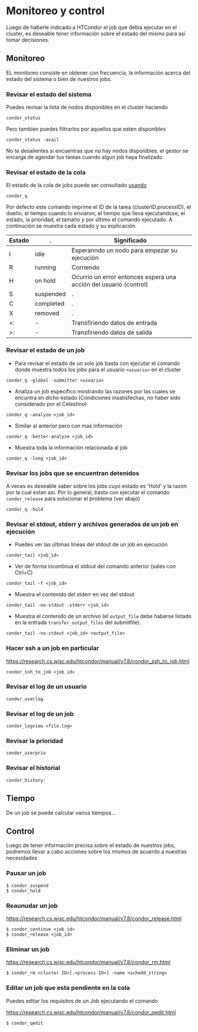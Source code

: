 # Monitoreo y control
Luego de haberle indicado a HTCondor el job que debia ejecutar en el cluster, es deseable tener información sobre el estado del mismo 
para así tomar decisiones.

## Monitoreo
EL monitoreo consiste en obtener con frecuencia, la información acerca del estado del sistema o bien de nuestros jobs.

### Revisar el estado del sistema
Puedes revisar la lísta de nodos disponibles en el cluster haciendo
```
condor_status
```
Pero tambien puedes filtrarlos por aquellos que esten disponibles
```
condor_status -avail
```
No te desalientes si encuentras que no hay nodos disponibles, el gestor se encarga de agendar tus tareas cuando algun job haya finalizado.

### Revisar el estado de la cola
El estado de la cola de jobs puede ser consultado [usando](https://research.cs.wisc.edu/htcondor/manual/latest/condor_q.html)
```
condor_q
```
Por defecto este comando imprime el ID de la tarea (clusterID.processID), el dueño, el tiempo cuando lo enviaron, el tiempo que lleva ejecutandose, el estado, la prioridad, el tamaño y por último el comando ejecutado. A continución se muestra cada estado y su explicación.

|Estado | .  | Significado |
|-------|----|-------------|
| I  | idle | Esperanndo un nodo para empezar su ejecución|
| R  | running| Corriendo |
| H  | on hold | Ocurrio un error entonces espera una acción del usuario (control)|
| S  | suspended | . |
| C  | completed | . |
| X  | removed   | . |
| <: | - | Transfiriendo datos de entrada |
| \>: | - | Transfiriendo datos de salida |

### Revisar el estado de un job
 - Para revisar el estado de un solo job basta con ejecutar el comando donde muestra todos los jobs para el usuario `<usuario>` en el cluster
```
condor_q -global -submitter <usuario>
```

 - Analiza un job específico mostrando las razones por las cuales se encuntra en dicho estado (Condiciones insatisfechas, no haber sido considerado por el Celestino)

```
condor_q -analyze <job_id>
```
 - Similar al anterior pero con mas información
```
condor_q -better-analyze <job_id>
```
 - Muestra toda la información relacionada al job
```
condor_q -long <job_id>
```

### Revisar los jobs que se encuentran detenidos
A veces es deseable saber sobre los jobs cuyo estado es 'Hold' y la razón por la cual estan así. Por lo general, basta con ejecutar el comando `condor_release` para solucionar el problema (ver abajo)

```
condor_q -hold
```

### Revisar el stdout, stderr y archivos generados de un job en ejecución
 - Puedes ver las últimas líneas del stdout de un job en ejecución
```
condor_tail <job_id>
```

 - Ver de forma incontinua el stdout del comando anterior (sales con Ctrl+C)
```
condor_tail -f <job_id>
```

 - Muestra el contenido del stderr en vez del stdout
```
condor_tail -no-stdout -stderr <job_id>
```

 - Muestra el contenido de un archivo (el `output_file` debe haberse listado en la entrada `transfer_output_files` del submitfile).
```
condor_tail -no-stdout <job_id> <output_file>
```

### Hacer ssh a un job en particular
https://research.cs.wisc.edu/htcondor/manual/v7.8/condor_ssh_to_job.html
```
condor_ssh_to_job <job_id>
```

### Revisar el log de un usuario
```
condor_userlog
```
### Revisar el log de un job
```
condor_logview <file.log>
```
### Revisar la prioridad
```
condor_userprio
```
### Revisar el historial
[](https://research.cs.wisc.edu/htcondor/manual/latest/condor_history.html)
```
condor_history:
```
## Tiempo
De un job se puede calcular varios tiempos...

## Control
Luego de tener información precisa sobre el estado de nuestros jobs, podremos llevar a cabo acciones sobre los mismos de acuerdo a nuestras necesidades

### Pausar un job
[](https://research.cs.wisc.edu/htcondor/manual/v7.8/condor_hold.html)
```
$ condor_suspend
$ condor_hold
```

### Reaunudar un job
[](https://research.cs.wisc.edu/htcondor/manual/v7.8/condor_continue.html)
https://research.cs.wisc.edu/htcondor/manual/v7.8/condor_release.html
```
$ condor_continue <job_id> 
$ condor_release <job_id>
```
### Eliminar un job
https://research.cs.wisc.edu/htcondor/manual/v7.8/condor_rm.html
```
$ condor_rm <cluster ID>[.<process ID>] -name <schedd_string>
```
### Editar un job que esta pendiente en la cola
Puedes editar los requisitos de un Job ejecutando el comando

https://research.cs.wisc.edu/htcondor/manual/v7.8/condor_qedit.html
```
$ condor_qedit
```
